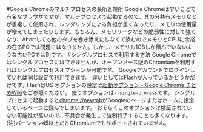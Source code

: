 #Google Chromeのマルチプロセスの長所と短所
Google Chromeは早いことで有名なブラウザですが、マルチプロセスで起動するので、其の分共有メモリなどが重複して使用され、レンダリングによる負担が重くなったり、メモリの使用量が増えてしまったりします。もちろん、メモリリークなどの脆弱性に対して強くなり、Abortしても他のタブを巻き添えにしなくて済むのでメモリとCPUに余裕の在るPCでは問題にはなりません。しかし、メモリも1GBしか積んでいないような古いPCでは別です。
#シングルプロセスで利用する方法
Google Chromeではシングルプロセスにはできませんが、オープンソース版のChromiumを利用すればシングルプロセスオプションが可能です。
Googleアカウントでログインしていれば同じ設定で利用できます。
違いとしてはFlashが入っているかどうかだけです。FlashはOS
オプションの設定は[起動オプション - Google Chrome まとめWiki](http://chrome.half-moon.org/43.html)をご参照ください。
使うオプションは`--single-process`です。
シングルプロセスで起動すると[chrome://newtab](about:newtab)がGoogleのページまたはホームに設定しているページに飛んでしまいます。
おそらくこのオプションは検証されていない可能性が高いので、不具合が発生して強制終了することも多くなります。
(注)バーション45以上だとChromiumでもサポートされていません。
